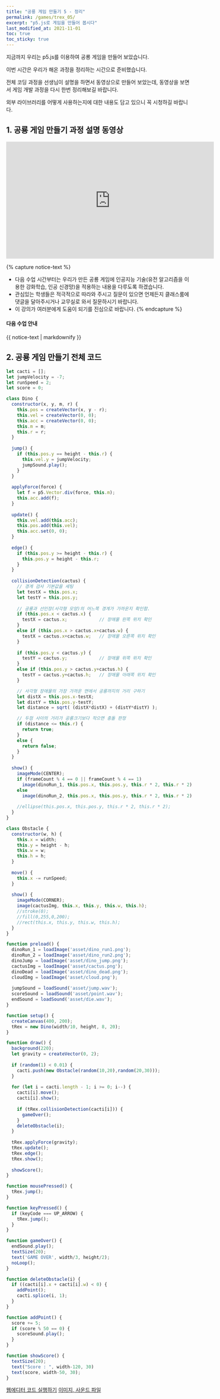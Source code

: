 ```yaml
---
title: "공룡 게임 만들기 5 - 정리"
permalink: /games/trex_05/
excerpt: "p5.js로 게임을 만들어 봅시다"
last_modified_at: 2021-11-01
toc: true
toc_sticky: true
---
```


지금까지 우리는 p5.js를 이용하여 공룡 게임을 만들어 보았습니다. 

이번 시간은 우리가 해온 과정을 정리하는 시간으로 준비했습니다.

전체 코딩 과정을 선생님이 설명을 하면서 동영상으로 만들어 보았는데, 동영상을 보면서 게임 개발 과정을 다시 한번 정리해보길 바랍니다. 

외부 라이브러리를 어떻게 사용하는지에 대한 내용도 담고 있으니 꼭 시청하길 바랍니다.

## 1. 공룡 게임 만들기 과정 설명 동영상

<iframe width="560" height="315" src="https://www.youtube.com/embed/cGwzRnBB2Ik" title="YouTube video player" frameborder="0" allow="accelerometer; autoplay; clipboard-write; encrypted-media; gyroscope; picture-in-picture" allowfullscreen></iframe>

{% capture notice-text %}
* 다음 수업 시간부터는 우리가 만든 공룡 게임에 인공지능 기술(유전 알고리즘을 이용한 강화학습, 인공 신경망)을 적용하는 내용을 다루도록 하겠습니다. 
* 관심있는 학생들은 적극적으로 따라와 주시고 질문이 있으면 언제든지 클래스룸에 댓글을 달아주시거나 교무실로 와서 질문하시기 바랍니다.
* 이 강의가 여러분에게 도움이 되기를 진심으로 바랍니다. 
{% endcapture %}
<div class="notice--warning">
  <h4 class="no_toc">다음 수업 안내</h4>
  {{ notice-text | markdownify }}
</div>

## 2. 공룡 게임 만들기 전체 코드

```javascript
let cacti = [];
let jumpVelocity = -7;
let runSpeed = 2;
let score = 0;

class Dino {
  constructor(x, y, m, r) {
    this.pos = createVector(x, y - r);
    this.vel = createVector(0, 0);
    this.acc = createVector(0, 0);
    this.m = m;
    this.r = r;
  }
  
  jump() {
    if (this.pos.y == height - this.r) {
      this.vel.y = jumpVelocity;
      jumpSound.play();
    }
  }
  
  applyForce(force) {
    let f = p5.Vector.div(force, this.m);
    this.acc.add(f);    
  }
  
  update() {
    this.vel.add(this.acc);
    this.pos.add(this.vel);
    this.acc.set(0, 0);    
  }
  
  edge() {
    if (this.pos.y >= height - this.r) {
      this.pos.y = height - this.r;
    }    
  }
  
  collisionDetection(cactus) {
    // 경계 검사 기본값을 세팅
    let testX = this.pos.x;
    let testY = this.pos.y;
    
    // 공룡과 선인장(사각형 모양)의 어느쪽 경계가 가까운지 확인함.
    if (this.pos.x < cactus.x) {         
      testX = cactus.x;            // 장애물 왼쪽 위치 확인
    }
    else if (this.pos.x > cactus.x+cactus.w) { 
      testX = cactus.x+cactus.w;   // 장애물 오른쪽 위치 확인
    }
    
    if (this.pos.y < cactus.y) {         
      testY = cactus.y;            // 장애물 위쪽 위치 확인
    }
    else if (this.pos.y > cactus.y+cactus.h) { 
      testY = cactus.y+cactus.h;   // 장애물 아래쪽 위치 확인
    }

    // 사각형 장애물의 가장 가까운 면에서 공룡까지의 거리 구하기
    let distX = this.pos.x-testX;
    let distY = this.pos.y-testY;
    let distance = sqrt( (distX*distX) + (distY*distY) );

    // 두점 사이의 거리가 공룡크기보다 작으면 충돌 판정
    if (distance <= this.r) {
      return true;
    } 
    else {
      return false;
    }
  }
  
  show() {
    imageMode(CENTER);
    if (frameCount % 4 == 0 || frameCount % 4 == 1)
      image(dinoRun_1, this.pos.x, this.pos.y, this.r * 2, this.r * 2);
    else
      image(dinoRun_2, this.pos.x, this.pos.y, this.r * 2, this.r * 2);
    
    //ellipse(this.pos.x, this.pos.y, this.r * 2, this.r * 2);    
  }
}

class Obstacle {
  constructor(w, h) {
    this.x = width;
    this.y = height - h;
    this.w = w;
    this.h = h;
  }
  
  move() {
    this.x -= runSpeed;
  }
  
  show() {
    imageMode(CORNER);
    image(cactusImg, this.x, this.y, this.w, this.h);
    //stroke(0);
    //fill(0,255,0,200);
    //rect(this.x, this.y, this.w, this.h);    
  }
}

function preload() {
  dinoRun_1 = loadImage('asset/dino_run1.png');
  dinoRun_2 = loadImage('asset/dino_run2.png');
  dinoJump = loadImage('asset/dino_jump.png');
  cactusImg = loadImage('asset/cactus.png');
  dinoDead = loadImage('asset/dino_dead.png');
  cloudImg = loadImage('asset/cloud.png');
  
  jumpSound = loadSound('asset/jump.wav');
  scoreSound = loadSound('asset/point.wav');
  endSound = loadSound('asset/die.wav');  
}

function setup() {
  createCanvas(400, 200);
  tRex = new Dino(width/10, height, 8, 20);
}

function draw() {
  background(220);
  let gravity = createVector(0, 2);
  
  if (random(1) < 0.01) {
    cacti.push(new Obstacle(random(10,20),random(20,30)));
  }
  
  for (let i = cacti.length - 1; i >= 0; i--) {
    cacti[i].move();
    cacti[i].show();
    
    if (tRex.collisionDetection(cacti[i])) {
      gameOver();
    }
    deleteObstacle(i);
  }
  
  tRex.applyForce(gravity);
  tRex.update();
  tRex.edge();
  tRex.show(); 
  
  showScore();
}

function mousePressed() {
  tRex.jump();
}

function keyPressed() {
  if (keyCode === UP_ARROW) {
    tRex.jump();
  }
}

function gameOver() {
  endSound.play();
  textSize(20);
  text('GAME OVER', width/3, height/2);
  noLoop();
}

function deleteObstacle(i) {
  if ((cacti[i].x + cacti[i].w) < 0) {
    addPoint();
    cacti.splice(i, 1);
  }
}

function addPoint() {
  score += 5;
  if (score % 50 == 0) {
    scoreSound.play();
  }
}

function showScore() {
  textSize(20);
  text("Score : ", width-120, 30)
  text(score, width-50, 30);
}
```
<a href="https://editor.p5js.org/physics-mulberry/sketches/J6mzUkJ--" target="_blank" class="btn btn--danger">웹에디터 코드 실행하기</a>
<a href="/assets/images/trex_game_asset.zip" class="btn btn--primary">이미지, 사운드 파일</a>

